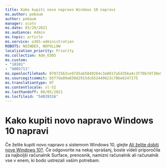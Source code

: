 ```yaml
---
title: Kako kupiti novo napravo Windows 10 napravi
ms.author: pebaum
author: pebaum
manager: scotv
ms.date: 03/29/2021
ms.audience: Admin
ms.topic: article
ms.service: o365-administration
ROBOTS: NOINDEX, NOFOLLOW
localization_priority: Priority
ms.collection: Adm_O365
ms.custom:
- "10101"
- "9005711"
ms.openlocfilehash: 07072563ce97d5ab5849284c3e8017a5d356a4c3f70b7df38e94d2e9a33e056e
ms.sourcegitcommit: b5f7da89a650d2915dc652449623c78be6247175
ms.translationtype: HT
ms.contentlocale: sl-SI
ms.lasthandoff: 08/05/2021
ms.locfileid: "54029316"
---
```

# <a name="how-to-buy-a-new-windows-10-device"></a>Kako kupiti novo napravo Windows 10 napravi

Če želite kupiti novo napravo s sistemom Windows 10, glejte [Ali želite dobiti nove Windows 10?](https://www.microsoft.com/windows/get-windows-10). Če odgovorite na nekaj vprašanj, boste videli priporočila za najboljši računalnik Surface, prenosnik, namizni računalnik ali računalnik vse v enem, ki bodo ustrezali vašim potrebam.